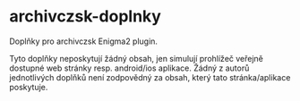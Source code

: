 # archivczsk-doplnky
Doplňky pro archivczsk Enigma2 plugin.

Tyto doplňky neposkytují žádný obsah, jen simulují prohlížeč veřejně dostupné web stránky resp. android/ios aplikace. Žádný z autorů jednotlivých doplňků není zodpovědný za obsah, který tato stránka/aplikace poskytuje.
